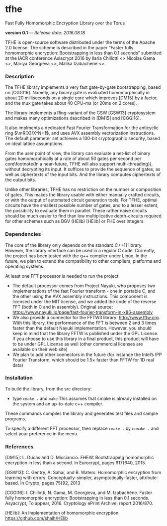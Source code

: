 # tfhe
Fast Fully Homomorphic Encryption Library over the Torus

**version 0.1** -- *Release date: 2016.08.18*

TFHE is open-source software distributed under the terms of the Apache 2.0 license. 
The scheme is described in the paper “Faster fully homomorphic encryption: Bootstrapping in less than 0.1 seconds” submitted at the IACR conference Asiacrypt 2016 by Ilaria Chillotti <> 
Nicolas Gama <>, Mariya Georgieva <>, Malika Izabachène <>.




### Description 

The TFHE library implements a very fast gate-by-gate bootstrapping, based on [CGGI16]. Namely, any binary 
gate is evaluated homomorphically in about 20 milliseconds on a single
core which improves [DM15] by a factor, and the mux gate takes about 40 CPU-ms (or 20ms on 2 cores). 

The library implements a Ring-variant of the GSW [GSW13]
cryptosystem and makes many optimizations described in [DM15] and [CGGI16]. 

It also implments a dedicated Fast Fourier
Transformation for the anticyclic ring $\mR[X]/X^N+1$, and uses AVX assembly vectorization instructions. The default parameter set achieves a 130-bit cryptographic security, based on ideal lattice assumptions.

From the user point of view, the library can evaluate a net-list of binary gates homomorphically at a rate of about 50 gates per second per core\footnote{In a near-future, TFHE will also support
multi-threading}), without decrypting its input. It suffices to provide the sequence of gates, as well as ciphertexts of the input bits. And the
library computes ciphertexts of the output bits.

Unlike other libraries, TFHE has no restriction on the number or composition of gates. This makes the library usable with either
manually crafted circuits, or with the output of automated circuit generation tools. For TFHE, optimal circuits have the smallest possible number of gates, 
and to a lesser extent, the possibility to evaluate them in parallel. These rather naive circuits should be much easier to find than low multiplicative depth-circuits 
required for other schemes such as BGV (HElib) [HElib] or FHE over integers.



### Dependencies 


The core of the library only depends on the standard C++11 library. However, the library interface can be used in a regular C code. 
Currently, the project has been tested with the g++ compiler under Linux. In the future, we plan to extend the compatibility to other compilers, platforms and operating systems.

At least one FFT processor is needed to run the project:

* The default processor comes from Project Nayuki, who proposes two implementations of the fast Fourier transform - one in portable C, and the other using the AVX assembly instructions.
This component is licensed under the MIT license, and we added the code of the reverse FFT (both in C and in assembly). Original source: https://www.nayuki.io/page/fast-fourier-transform-in-x86-assembly
* We also provide a connector for the FFTW3 library: http://www.fftw.org. With this library, the performance of the FFT is between 2 and 3 times faster than the default Nayuki implementation. However, you should keep in mind that the library FFTW is published under the GPL License. If you choose to use this library in a final product, this product will have to be under GPL License as well (other commercial licenses are available on their web site)
* We plan to add other connectors in the future (for instance the Intel’s IPP Fourier Transform, which should be 1.5× faster than FFTW for 1D real data)


### Installation

To build the library, from the src directory:
* type ```cmake .``` and ```make```
This assumes that cmake is already installed on the system and an
up-to-date c++ compiler.

These commands compiles the library and generates test files and sample
programs.

To specify a different FFT processor, then replace ```cmake .``` by ```ccmake .``` and select your preference in the menu.


### References

[DM15]:   L. Ducas and D. Micciancio.  FHEW: Bootstrapping homomorphic encryption in less than a second.  In Eurocrypt, pages 617{640, 2015.

[GSW13]:  C. Gentry, A. Sahai, and B. Waters. Homomorphic encryption from learning with errors:  Conceptually-simpler,  asymptotically-faster,  attribute-based. In Crypto, pages 75{92, 2013

[CGGI16]: I. Chillotti, N. Gama, M. Georgieva, and M. Izabachène. Faster fully homomorphic encryption: Bootstrapping in less than 0.1 seconds. Asyacrypt, To appear, 2016. Cryptology ePrint Archive, report 2016/870.

[HElib]: An Implementation of homomorphic encryption https://github.com/shaih/HElib











